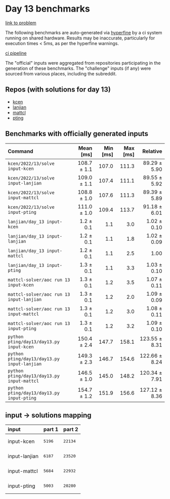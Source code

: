 # Day 13 benchmarks

[link to problem](http://adventofcode.com/2022/day/13)

The following benchmarks are auto-generated via [hyperfine](https://github.com/sharkdp/hyperfine) by a ci system running on shared hardware. Results may be inaccurate, particularly for execution times < 5ms, as per the hyperfine warnings.

[ci pipeline](http://ci.papercode.net:8080/teams/aoc2022/pipelines/aoc-compare-2022)

The "official" inputs were aggregated from repositories participating in the generation of these benchmarks. The "challenge" inputs (if any) were sourced from various places, including the subreddit.

## Repos (with solutions for day 13)


- [kcen](https://github.com/kcen/AdventOfCode)
- [lanjian](https://github.com/LanJian/aoc-2022)
- [mattcl](https://github.com/mattcl/aoc2022)
- [pting](https://github.com/pting/aoc2022)

## Benchmarks with officially generated inputs
| Command | Mean [ms] | Min [ms] | Max [ms] | Relative |
|:---|---:|---:|---:|---:|
| `kcen/2022/13/solve input-kcen` | 108.7 ± 1.1 | 107.0 | 111.3 | 89.29 ± 5.90 |
| `kcen/2022/13/solve input-lanjian` | 109.0 ± 1.1 | 107.4 | 111.1 | 89.55 ± 5.92 |
| `kcen/2022/13/solve input-mattcl` | 108.8 ± 1.0 | 107.6 | 111.3 | 89.39 ± 5.89 |
| `kcen/2022/13/solve input-pting` | 111.0 ± 1.0 | 109.4 | 113.7 | 91.18 ± 6.01 |
| `lanjian/day_13 input-kcen` | 1.2 ± 0.1 | 1.1 | 3.0 | 1.02 ± 0.10 |
| `lanjian/day_13 input-lanjian` | 1.2 ± 0.1 | 1.1 | 1.8 | 1.02 ± 0.09 |
| `lanjian/day_13 input-mattcl` | 1.2 ± 0.1 | 1.1 | 2.5 | 1.00 |
| `lanjian/day_13 input-pting` | 1.3 ± 0.1 | 1.1 | 3.3 | 1.03 ± 0.10 |
| `mattcl-solver/aoc run 13 input-kcen` | 1.3 ± 0.1 | 1.2 | 3.5 | 1.07 ± 0.11 |
| `mattcl-solver/aoc run 13 input-lanjian` | 1.3 ± 0.1 | 1.2 | 2.0 | 1.09 ± 0.09 |
| `mattcl-solver/aoc run 13 input-mattcl` | 1.3 ± 0.1 | 1.2 | 3.0 | 1.08 ± 0.11 |
| `mattcl-solver/aoc run 13 input-pting` | 1.3 ± 0.1 | 1.2 | 3.2 | 1.09 ± 0.10 |
| `python pting/day13/day13.py input-kcen` | 150.4 ± 2.4 | 147.7 | 158.1 | 123.55 ± 8.31 |
| `python pting/day13/day13.py input-lanjian` | 149.3 ± 2.3 | 146.7 | 154.6 | 122.66 ± 8.24 |
| `python pting/day13/day13.py input-mattcl` | 146.5 ± 1.0 | 145.0 | 148.2 | 120.34 ± 7.91 |
| `python pting/day13/day13.py input-pting` | 154.7 ± 1.2 | 151.9 | 156.6 | 127.12 ± 8.36 |

## input -> solutions mapping
|input|part 1|part 2|
|:---|:---|:---|
|input-kcen|<pre>5196</pre>|<pre>22134</pre>|
|input-lanjian|<pre>6187</pre>|<pre>23520</pre>|
|input-mattcl|<pre>5684</pre>|<pre>22932</pre>|
|input-pting|<pre>5003</pre>|<pre>20280</pre>|
